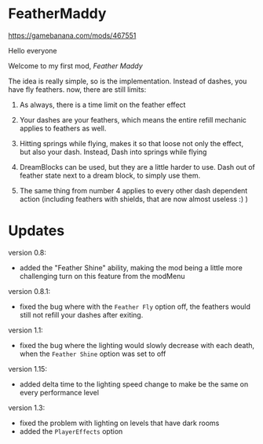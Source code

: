 # FeatherMaddy

https://gamebanana.com/mods/467551

Hello everyone

Welcome to my first mod, *Feather Maddy* 

The idea is really simple, so is the implementation. Instead of dashes, you have fly feathers.
now, there are still limits:

1. As always, there is a time limit on the feather effect

2. Your dashes are your feathers, which means the entire refill mechanic applies to feathers as well.

3. Hitting springs while flying, makes it so that loose not only the effect, but also your dash. Instead, Dash into
 springs while flying

4. DreamBlocks can be used, but they are a little harder to use. Dash out of feather state next to a dream block,
 to simply use them.

5. The same thing from number 4 applies to every other dash dependent action (including feathers with shields, that 
are now almost useless :) )

# Updates

version 0.8:
- added the "Feather Shine" ability, making the mod being a little more challenging
turn on this feature from the modMenu

version 0.8.1:
- fixed the bug where with the `Feather Fly` option off, the feathers
would still not refill your dashes after exiting.

version 1.1:
- fixed the bug where the lighting would slowly decrease with each death, when the `Feather Shine` option was
set to off

version 1.15:
- added delta time to the lighting speed change to make be the same on every performance level

version 1.3:
- fixed the problem with lighting on levels that have dark rooms
- added the `PlayerEffects` option
